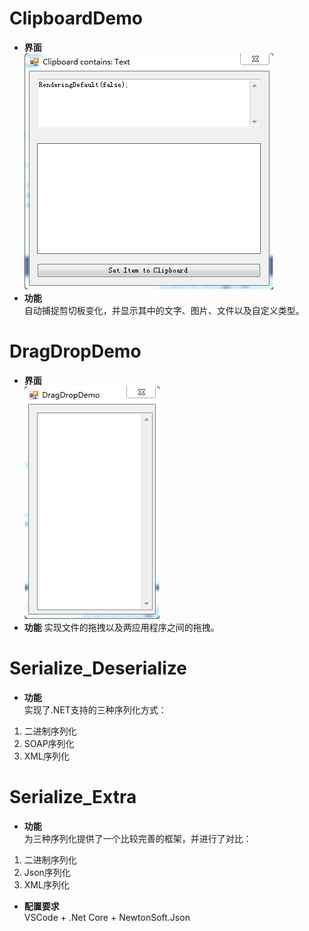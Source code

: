 ﻿# ClipboardDemo
* **界面**  
![Alt text](./Image/ClipBoard.PNG)
* **功能**  
自动捕捉剪切板变化，并显示其中的文字、图片、文件以及自定义类型。                

# DragDropDemo
* **界面**  
![Alt text](./Image/DragDrop.PNG)
* **功能**
实现文件的拖拽以及两应用程序之间的拖拽。                     

# Serialize_Deserialize          
* **功能**                  
实现了.NET支持的三种序列化方式：                
1. 二进制序列化                                
2. SOAP序列化                              
3. XML序列化                        

# Serialize_Extra          
* **功能**                  
为三种序列化提供了一个比较完善的框架，并进行了对比：                
1. 二进制序列化                                
2. Json序列化                              
3. XML序列化     
* **配置要求**    
VSCode + .Net Core + NewtonSoft.Json      
